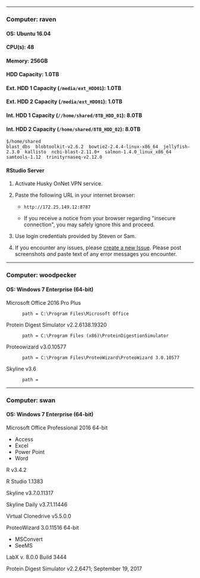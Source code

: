 
---

### Computer: raven
#### OS: Ubuntu 16.04
#### CPU(s): 48
#### Memory: 256GB
#### HDD Capacity: 1.0TB
#### Ext. HDD 1 Capacity (`/media/ext_HDD01`): 1.0TB
#### Ext. HDD 2 Capacity (`/media/ext_HDD01`): 1.0TB
#### Int. HDD 1 Capacity (`//home/shared/8TB_HDD_01`): 8.0TB
#### Int. HDD 2 Capacity (`/home/shared/8TB_HDD_02`): 8.0TB

```
$/home/shared
blast_dbs  blobtoolkit-v2.6.2  bowtie2-2.4.4-linux-x86_64  jellyfish-2.3.0  kallisto  ncbi-blast-2.11.0+  salmon-1.4.0_linux_x86_64  samtools-1.12  trinityrnaseq-v2.12.0
```

#### RStudio Server

1. Activate Husky OnNet VPN service.

2. Paste the following URL in your internet browser:

    - `http://172.25.149.12:8787`

    - If you receive a notice from your browser regarding "insecure connection", you may safely ignore this and proceed.

3. Use login credentials provided by Steven or Sam.

4. If you encounter any issues, please [create a new Issue](https://github.com/RobertsLab/resources/issues). Please post screenshots _and_ paste text of any error messages you encounter.

----

### Computer: woodpecker  
#### OS: Windows 7 Enterprise (64-bit)

Microsoft Office 2016 Pro Plus

          path = C:\Program Files\Microsoft Office

Protein Digest Simulator v2.2.6138.19320

          path = C:\Program Files (x86)\ProteinDigestionSimulator

Proteowizard v3.0.10577

          path = C:\Program Files\ProteoWizard\ProteoWizard 3.0.10577

Skyline v3.6

          path =

---

### Computer: swan
#### OS: Windows 7 Enterprise (64-bit)
Microsoft Office Professional 2016 64-bit
- Access
- Excel
- Power Point
- Word

R v3.4.2

R Studio 1.1383

Skyline v3.7.0.11317

Skyline Daily v3.7.1.11446

Virtual Clonedrive v5.5.0.0

ProteoWizard 3.0.11516 64-bit
- MSConvert
- SeeMS

LabX v. 8.0.0 Build 3444

Protein Digest Simulator v2.2.6471; September 19, 2017
